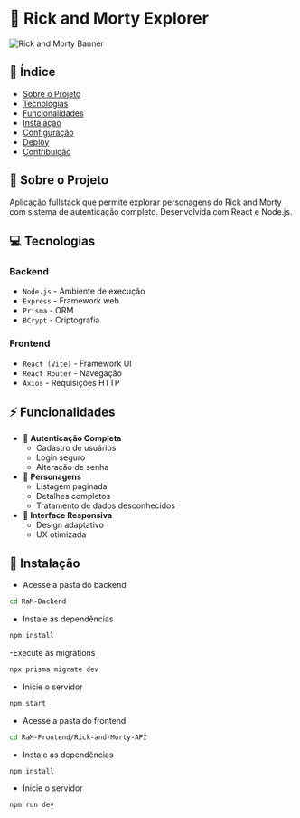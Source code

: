 # 🚀 Rick and Morty Explorer

![Rick and Morty Banner](https://rickandmortyapi.com/api/character/avatar/1.jpeg)

## 📌 Índice
- [Sobre o Projeto](#-sobre-o-projeto)
- [Tecnologias](#-tecnologias)
- [Funcionalidades](#-funcionalidades)
- [Instalação](#-instalação)
- [Configuração](#-configuração)
- [Deploy](#-deploy)
- [Contribuição](#-contribuição)

## 🎯 Sobre o Projeto
Aplicação fullstack que permite explorar personagens do Rick and Morty com sistema de autenticação completo. Desenvolvida com React e Node.js.


## 💻 Tecnologias

### Backend
- `Node.js` - Ambiente de execução
- `Express` - Framework web
- `Prisma` - ORM
- `BCrypt` - Criptografia

### Frontend
- `React (Vite)` - Framework UI
- `React Router` - Navegação
- `Axios` - Requisições HTTP

## ⚡ Funcionalidades
- 🔐 **Autenticação Completa**
  - Cadastro de usuários
  - Login seguro
  - Alteração de senha
- 👥 **Personagens**
  - Listagem paginada
  - Detalhes completos
  - Tratamento de dados desconhecidos
- 📱 **Interface Responsiva**
  - Design adaptativo
  - UX otimizada

## 🚀 Instalação

- Acesse a pasta do backend
```bash
cd RaM-Backend
```
- Instale as dependências
```bash
npm install
```
-Execute as migrations
```bash
npx prisma migrate dev
```
- Inicie o servidor
```bash
npm start
```

- Acesse a pasta do frontend
```bash
cd RaM-Frontend/Rick-and-Morty-API
```
- Instale as dependências
```bash
npm install
```
- Inicie o servidor
```bash
npm run dev
```